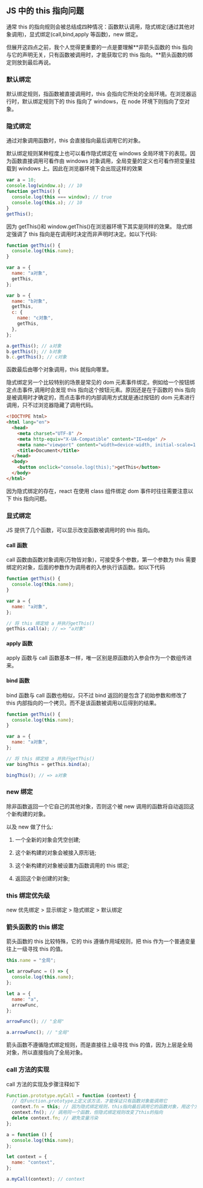 ## JS 中的 this 指向问题

通常 this 的指向规则会被总结成四种情况：函数默认调用，隐式绑定(通过其他对象调用)，显式绑定(call,bind,apply 等函数)，new 绑定。

但展开这四点之前，我个人觉得更重要的一点是要理解**非箭头函数的 this 指向与它的声明无关，只有函数被调用时，才能获取它的 this 指向。**箭头函数的绑定则放到最后再说。

### 默认绑定

默认绑定规则，指函数被直接调用时，this 会指向它所处的全局环境。在浏览器运行时，默认绑定规则下的 this 指向了 windows，在 node 环境下则指向了空对象。

### 隐式绑定

通过对象调用函数时，this 会直接指向最后调用它的对象。

默认绑定规则某种程度上也可以看作隐式绑定在 windows 全局环境下的表现。因为函数直接调用可看作由 windows 对象调用，全局变量的定义也可看作把变量挂载到 windows 上。因此在浏览器环境下会出现这样的效果

```javascript
var a = 10;
console.log(window.a); // 10
function getThis() {
  console.log(this === window); // true
  console.log(this.a); // 10
}
getThis();
```

因为 getThis()和 window.getThis()在浏览器环境下其实是同样的效果。
隐式绑定强调了 this 指向是在调用时决定而非声明时决定。如以下代码:

```javascript
function getThis() {
  console.log(this.name);
}

var a = {
  name: "a对象",
  getThis,
};

var b = {
  name: "b对象",
  getThis,
  c: {
    name: "c对象",
    getThis,
  },
};

a.getThis(); // a对象
b.getThis(); // b对象
b.c.getThis(); // c对象
```

函数最后由哪个对象调用，this 就指向哪里。

隐式绑定另一个比较特别的场景是常见的 dom 元素事件绑定。例如给一个按钮绑定点击事件,调用时会发现 this 指向这个按钮元素。原因还是在于函数的 this 指向是被调用时才确定的，而点击事件的内部调用方式就是通过按钮的 dom 元素进行调用，只不过浏览器隐藏了调用代码。

```html
<!DOCTYPE html>
<html lang="en">
  <head>
    <meta charset="UTF-8" />
    <meta http-equiv="X-UA-Compatible" content="IE=edge" />
    <meta name="viewport" content="width=device-width, initial-scale=1.0" />
    <title>Document</title>
  </head>
  <body>
    <button onclick="console.log(this);">getThis</button>
  </body>
</html>
```

因为隐式绑定的存在，react 在使用 class 组件绑定 dom 事件时往往需要注意以下 this 指向问题。

### 显式绑定

JS 提供了几个函数，可以显示改变函数被调用时的 this 指向。

#### call 函数

call 函数由函数对象调用(万物皆对象)，可接受多个参数，第一个参数为 this 需要绑定的对象，后面的参数作为调用者的入参执行该函数。如以下代码

```javascript
function getThis() {
  console.log(this.name);
}

var a = {
  name: "a对象",
};

// 将 this 绑定给 a 并执行getThis()
getThis.call(a); // => "a对象"
```

#### apply 函数

apply 函数与 call 函数基本一样，唯一区别是原函数的入参会作为一个数组传进来。

#### bind 函数

bind 函数与 call 函数也相似，只不过 bind 返回的是包含了初始参数和修改了 this 内部指向的一个拷贝。而不是该函数被调用以后得到的结果。

```javascript
function getThis() {
  console.log(this.name);
}

var a = {
  name: "a对象",
};

// 将 this 绑定给 a 并执行getThis()
var bingThis = getThis.bind(a);

bingThis(); // => a对象
```

### new 绑定

除非函数返回一个它自己的其他对象，否则这个被 new 调用的函数将自动返回这个新构建的对象。

以及 new 做了什么:

1. 一个全新的对象会凭空创建;

2. 这个新构建的对象会被接入原形链;

3. 这个新构建的对象被设置为函数调用的 this 绑定;

4. 返回这个新创建的对象;

### this 绑定优先级

new 优先绑定 > 显示绑定 > 隐式绑定 > 默认绑定

### 箭头函数的 this 绑定

箭头函数的 this 比较特殊，它的 this 遵循作用域规则，把 this 作为一个普通变量往上一级寻找 this 的值。

```javascript
this.name = "全局";

let arrowFunc = () => {
  console.log(this.name);
};

let a = {
  name: "a",
  arrowFunc,
};

arrowFunc(); // "全局"

a.arrowFunc(); // "全局"
```

箭头函数不遵循隐式绑定规则，而是直接往上级寻找 this 的值，因为上层是全局对象，所以直接指向了全局对象。

### call 方法的实现

call 方法的实现及步骤注释如下

```javascript
Function.prototype.myCall = function (context) {
  // 在Function.prototype上定义该方法，才能保证只有函数对象能调用它
  context.fn = this; // 因为隐式绑定规则，this指向最后调用它的函数对象，用这个方法可以获取调用者
  context.fn(); // 调用同一个函数，但隐式绑定规则改变了this的指向
  delete context.fn; // 避免变量污染
};

a = function () {
  console.log(this.name);
};

let context = {
  name: "context",
};

a.myCall(context); // context
```
